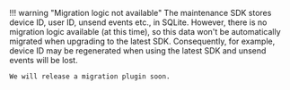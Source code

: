 !!! warning "Migration logic not available"
    The maintenance SDK stores device ID, user ID, unsend events etc., in SQLite. However, there is no migration logic available (at this time), so this data won't be automatically migrated when upgrading to the latest SDK. Consequently, for example, device ID may be regenerated when using the latest SDK and unsend events will be lost.

    We will release a migration plugin soon.